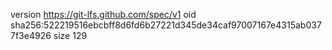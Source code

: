 version https://git-lfs.github.com/spec/v1
oid sha256:522219516ebcbff8d6fd6b27221d345de34caf97007167e4315ab0377f3e4926
size 129
